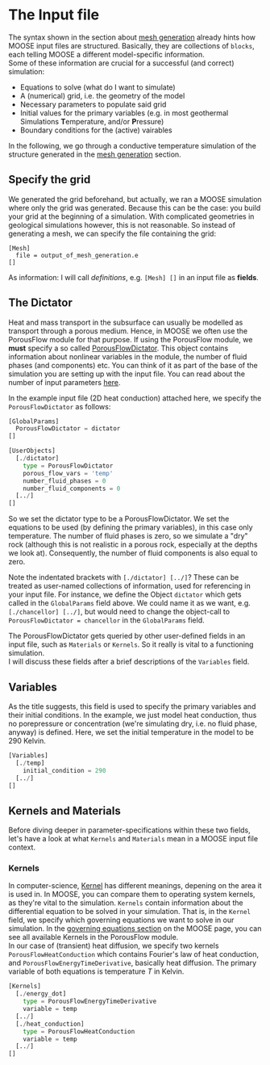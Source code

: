 # The Input file 

The syntax shown in the section about [mesh generation](https://github.com/Japhiolite/a-Moose-and-you/blob/master/content/makemesh.md) already hints how MOOSE input files are structured. Basically, they are collections of `blocks`, each telling MOOSE a different model-specific information.  
Some of these information are crucial for a successful (and correct) simulation:  
* Equations to solve (what do I want to simulate)  
* A (numerical) grid, i.e. the geometry of the model
* Necessary parameters to populate said grid  
* Initial values for the primary variables (e.g. in most geothermal Simulations **T**emperature, and/or **P**ressure)  
* Boundary conditions for the (active) vairables

In the following, we go through a conductive temperature simulation of the structure generated in the [mesh generation](https://github.com/Japhiolite/a-Moose-and-you/blob/master/content/makemesh.md) section.

## Specify the grid

We generated the grid beforehand, but actually, we ran a MOOSE simulation where only the grid was generated. Because this can be the case: you build your grid at the beginning of a simulation. With complicated geometries in geological simulations however, this is not reasonable. So instead of generating a mesh, we can specify the file containing the grid:  
```
[Mesh]
  file = output_of_mesh_generation.e
[]
```
As information: I will call *definitions*, e.g. `[Mesh] []` in an input file as **fields**.

## The Dictator

Heat and mass transport in the subsurface can usually be modelled as transport through a porous medium. Hence, in MOOSE we often use the PorousFlow module for that purpose.
If using the PorousFlow module, we **must** specify a so called [PorousFlowDictator](https://www.mooseframework.org/modules/porous_flow/dictator.html#the-porousflowdictator). 
This object contains information about nonlinear variables in the module, the number of fluid phases (and components) etc. You can think of it as part of the base of the simulation you are setting up with the input file. You can read about the number of input parameters [here](https://www.mooseframework.org/source/userobjects/PorousFlowDictator.html). 

In the example input file (2D heat conduction) attached here, we specify the `PorousFlowDictator` as follows:  
```python  
[GlobalParams]
  PorousFlowDictator = dictator
[]

[UserObjects]
  [./dictator]
    type = PorousFlowDictator
    porous_flow_vars = 'temp'
    number_fluid_phases = 0
    number_fluid_components = 0
  [../]
[]
```
So we set the dictator type to be a PorousFlowDictator. We set the equations to be used (by defining the primary variables), in this case only temperature. The number of fluid phases is zero, so we simulate a "dry" rock (although this is not realistic in a porous rock, especially at the depths we look at). Consequently, the number of fluid components is also equal to zero.

Note the indentated brackets with `[./dictator]
[../]`? These can be treated as user-named collections of information, used for referencing in your input file. For instance, we define the Object `dictator` which gets called in the `GlobalParams` field above. We could name it as we want, e.g. `[./chancellor]
[../]`, but would need to change the object-call to `PorousFlowDictator = chancellor` in the `GlobalParams` field.

The PorousFlowDictator gets queried by other user-defined fields in an input file, such as `Materials` or `Kernels`. So it really is vital to a functioning simulation.  
I will discuss these fields after a brief descriptions of the `Variables` field.  

## Variables
As the title suggests, this field is used to specify the primary variables and their initial conditions. In the example, we just model heat conduction, thus no porepressure or concentration (we're simulating dry, i.e. no fluid phase, anyway) is defined. Here, we set the initial temperature in the model to be 290 Kelvin. 
```python
[Variables]
  [./temp]
    initial_condition = 290
  [../]
[]
```

## Kernels and Materials

Before diving deeper in parameter-specifications within these two fields, let's have a look at what `Kernels` and `Materials` mean in a MOOSE input file context.  

### Kernels

In computer-science, [Kernel](https://en.wikipedia.org/wiki/Kernel) has different meanings, depening on the area it is used in. In MOOSE, you can compare them to operating system kernels, as they're vital to the simulation. `Kernels` contain information about the differential equation to be solved in your simulation. That is, in the `Kernel` field, we specify which governing equations we want to solve in our simulation. In the [governing equations section](https://www.mooseframework.org/modules/porous_flow/governing_equations.html) on the MOOSE page, you can see all available Kernels in the PorousFlow module.  
In our case of (transient) heat diffusion, we specify two kernels `PorousFlowHeatConduction` which contains Fourier's law of heat conduction, and `PorousFlowEnergyTimeDerivative`, basically heat diffusion. The primary variable of both equations is temperature *T* in Kelvin.

```python
[Kernels]
  [./energy_dot]
    type = PorousFlowEnergyTimeDerivative
    variable = temp
  [../]
  [./heat_conduction]
    type = PorousFlowHeatConduction
    variable = temp
  [../]
[]
```
